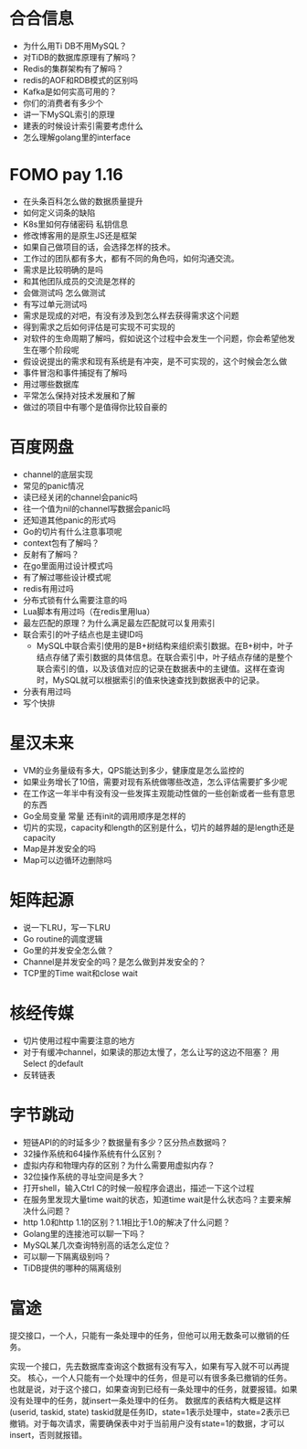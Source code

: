 # 合合信息

- 为什么用Ti DB不用MySQL？
- 对TiDB的数据库原理有了解吗？
- Redis的集群架构有了解吗？
- redis的AOF和RDB模式的区别吗
- Kafka是如何实高可用的？
- 你们的消费者有多少个
- 讲一下MySQL索引的原理
- 建表的时候设计索引需要考虑什么
- 怎么理解golang里的interface

# FOMO pay 1.16

- 在头条百科怎么做的数据质量提升
- 如何定义词条的缺陷
- K8s里如何存储密码 私钥信息
- 修改博客用的是原生JS还是框架
- 如果自己做项目的话，会选择怎样的技术。
- 工作过的团队都有多大，都有不同的角色吗，如何沟通交流。
- 需求是比较明确的是吗
- 和其他团队成员的交流是怎样的
- 会做测试吗 怎么做测试
- 有写过单元测试吗
- 需求是现成的对吧，有没有涉及到怎么样去获得需求这个问题
- 得到需求之后如何评估是可实现不可实现的
- 对软件的生命周期了解吗，假如说这个过程中会发生一个问题，你会希望他发生在哪个阶段呢
- 假设说提出的需求和现有系统是有冲突，是不可实现的，这个时候会怎么做
- 事件冒泡和事件捕捉有了解吗
- 用过哪些数据库
- 平常怎么保持对技术发展和了解
- 做过的项目中有哪个是值得你比较自豪的

# 百度网盘
- channel的底层实现
- 常见的panic情况
- 读已经关闭的channel会panic吗
- 往一个值为nil的channel写数据会panic吗
- 还知道其他panic的形式吗
- Go的切片有什么注意事项呢
- context包有了解吗？
- 反射有了解吗？
- 在go里面用过设计模式吗
- 有了解过哪些设计模式呢
- redis有用过吗
- 分布式锁有什么需要注意的吗
- Lua脚本有用过吗（在redis里用lua）
- 最左匹配的原理？为什么满足最左匹配就可以复用索引
- 联合索引的叶子结点也是主键ID吗
    - MySQL中联合索引使用的是B+树结构来组织索引数据。在B+树中，叶子结点存储了索引数据的具体信息。在联合索引中，叶子结点存储的是整个联合索引的值，以及该值对应的记录在数据表中的主键值。这样在查询时，MySQL就可以根据索引的值来快速查找到数据表中的记录。
- 分表有用过吗
- 写个快排

# 星汉未来

- VM的业务量级有多大，QPS能达到多少，健康度是怎么监控的
- 如果业务增长了10倍，需要对现有系统做哪些改造，怎么评估需要扩多少呢
- 在工作这一年半中有没有没一些发挥主观能动性做的一些创新或者一些有意思的东西
- Go全局变量 常量 还有init的调用顺序是怎样的
- 切片的实现，capacity和length的区别是什么，切片的越界越的是length还是capacity
- Map是并发安全的吗
- Map可以边循环边删除吗

# 矩阵起源
- 说一下LRU，写一下LRU
- Go routine的调度逻辑
- Go里的并发安全怎么做？
- Channel是并发安全的吗？是怎么做到并发安全的？
- TCP里的Time wait和close wait


# 核经传媒
- 切片使用过程中需要注意的地方
- 对于有缓冲channel，如果读的那边太慢了，怎么让写的这边不阻塞？ 用Select 的default
- 反转链表

# 字节跳动
- 短链API的的时延多少？数据量有多少？区分热点数据吗？
- 32操作系统和64操作系统有什么区别？
- 虚拟内存和物理内存的区别？为什么需要用虚拟内存？
- 32位操作系统的寻址空间是多大？
- 打开shell，输入Ctrl C的时候一般程序会退出，描述一下这个过程
- 在服务里发现大量time wait的状态，知道time wait是什么状态吗？主要来解决什么问题？
- http 1.0和http 1.1的区别？1.1相比于1.0的解决了什么问题？
- Golang里的连接池可以聊一下吗？
- MySQL某几次查询特别高的话怎么定位？
- 可以聊一下隔离级别吗？
- TiDB提供的哪种的隔离级别

# 富途

提交接口，一个人，只能有一条处理中的任务，但他可以用无数条可以撤销的任务。

实现一个接口，先去数据库查询这个数据有没有写入，如果有写入就不可以再提交。
核心，一个人只能有一个处理中的任务，但是可以有很多条已撤销的任务。也就是说，对于这个接口，如果查询到已经有一条处理中的任务，就要报错。如果没有处理中的任务，就insert一条处理中的任务。
数据库的表结构大概是这样 (userid, taskid, state) taskid就是任务ID，state=1表示处理中，state=2表示已撤销。对于每次请求，需要确保表中对于当前用户没有state=1的数据，才可以insert，否则就报错。